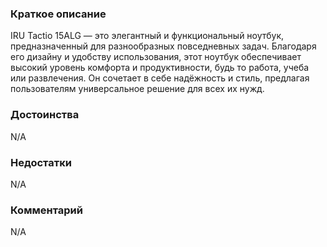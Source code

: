 ### **Краткое описание**
IRU Tactio 15ALG — это элегантный и функциональный ноутбук, предназначенный для разнообразных повседневных задач. Благодаря его дизайну и удобству использования, этот ноутбук обеспечивает высокий уровень комфорта и продуктивности, будь то работа, учеба или развлечения. Он сочетает в себе надёжность и стиль, предлагая пользователям универсальное решение для всех их нужд.

### **Достоинства**
N/A

### **Недостатки**
N/A

### **Комментарий**
N/A
